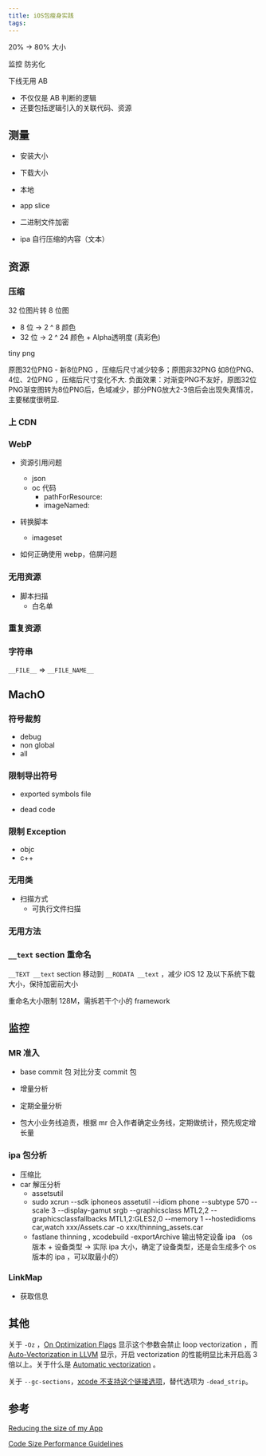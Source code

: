 ```yaml
---
title: iOS包瘦身实践
tags:
---
```



20% -> 80% 大小

监控
防劣化

下线无用 AB 
- 不仅仅是 AB 判断的逻辑
- 还要包括逻辑引入的关联代码、资源

## 测量

- 安装大小
- 下载大小

- 本地
- app slice

- 二进制文件加密

- ipa 自行压缩的内容（文本）

## 资源


### 压缩
32 位图片转 8 位图

- 8 位 -> 2 ^ 8 颜色
- 32 位 -> 2 ^ 24 颜色 + Alpha透明度 (真彩色)

tiny png

原图32位PNG - 新8位PNG ，压缩后尺寸减少较多；原图非32PNG 如8位PNG、4位、2位PNG ，压缩后尺寸变化不大.   负面效果：对渐变PNG不友好，原图32位PNG渐变图转为8位PNG后，色域减少，部分PNG放大2-3倍后会出现失真情况，主要梯度很明显. 


### 上 CDN

### WebP

- 资源引用问题
	- json
	- oc 代码
		- pathForResource:
		- imageNamed:

- 转换脚本
	- imageset

- 如何正确使用 webp，倍屏问题

### 无用资源

- 脚本扫描
	- 白名单

### 重复资源

### 字符串

`__FILE__` => `__FILE_NAME__`

## MachO

### 符号裁剪

- debug
- non global
- all

### 限制导出符号
- exported symbols file

- dead code

### 限制 Exception

- objc
- c++

<!-- ####  -->

### 无用类

- 扫描方式
	- 可执行文件扫描

### 无用方法

### `__text` section 重命名

`__TEXT __text` section 移动到 `__RODATA __text` ，减少 iOS 12 及以下系统下载大小，保持加密前大小

重命名大小限制 128M，需拆若干个小的 framework

## 监控

### MR 准入

- base commit 包 对比分支 commit 包
- 增量分析
- 定期全量分析

- 包大小业务线追责，根据 mr 合入作者确定业务线，定期做统计，预先规定增长量

### ipa 包分析

- 压缩比
- car 解压分析
	- assetsutil
	- sudo xcrun --sdk iphoneos assetutil --idiom phone --subtype 570 --scale 3 --display-gamut srgb --graphicsclass MTL2,2 --graphicsclassfallbacks MTL1,2:GLES2,0 --memory 1 --hostedidioms car,watch xxx/Assets.car -o xxx/thinning_assets.car
	- fastlane thinning , xcodebuild -exportArchive 输出特定设备 ipa （os 版本 + 设备类型 -> 实际 ipa 大小，确定了设备类型，还是会生成多个 os 版本的 ipa ，可以取最小的）

### LinkMap

- 获取信息


## 其他

关于 `-Oz` ，[On Optimization Flags](http://events17.linuxfoundation.org/sites/events/files/slides/GCC%252FClang%20Optimizations%20for%20Embedded%20Linux.pdf) 显示这个参数会禁止 loop vectorization ，而 [Auto-Vectorization in LLVM](https://llvm.org/docs/Vectorizers.html) 显示，开启 vectorization 的性能明显比未开启高 3 倍以上。关于什么是 [Automatic vectorization](https://en.wikipedia.org/wiki/Automatic_vectorization) 。

关于 `--gc-sections`，[xcode 不支持这个链接选项](https://stackoverflow.com/questions/24734409/make-error-in-mac-clang-ld-unknown-option-gc-sections)，替代选项为 `-dead_strip`。

## 参考

[Reducing the size of my App](https://developer.apple.com/library/archive/qa/qa1795/_index.html)

[Code Size Performance Guidelines](https://developer.apple.com/library/archive/documentation/Performance/Conceptual/CodeFootprint/Articles/CompilerOptions.html)